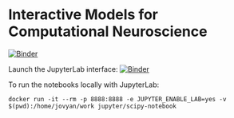 Interactive Models for Computational Neuroscience
=================================================

[![Binder](https://mybinder.org/badge_logo.svg)](https://mybinder.org/v2/gh/bdevans/iModels/master?filepath=index.ipynb)

Launch the JupyterLab interface:
[![Binder](https://mybinder.org/badge_logo.svg)](https://mybinder.org/v2/gh/bdevans/iModels/master?urlpath=lab)

To run the notebooks locally with JupyterLab:
```
docker run -it --rm -p 8888:8888 -e JUPYTER_ENABLE_LAB=yes -v $(pwd):/home/jovyan/work jupyter/scipy-notebook
```
